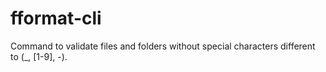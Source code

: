 # fformat-cli
Command to validate files and folders without special characters different to (_, [1-9], -).
